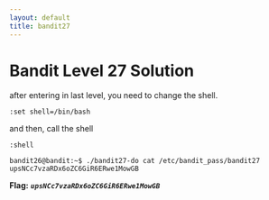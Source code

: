 ```yaml
---
layout: default
title: bandit27
---
```


# Bandit Level 27 Solution

after entering in last level, you need to change the shell.

`:set shell=/bin/bash`

and then, call the shell

`:shell`

```
bandit26@bandit:~$ ./bandit27-do cat /etc/bandit_pass/bandit27
upsNCc7vzaRDx6oZC6GiR6ERwe1MowGB
```


**Flag:** ***`upsNCc7vzaRDx6oZC6GiR6ERwe1MowGB`*** 

